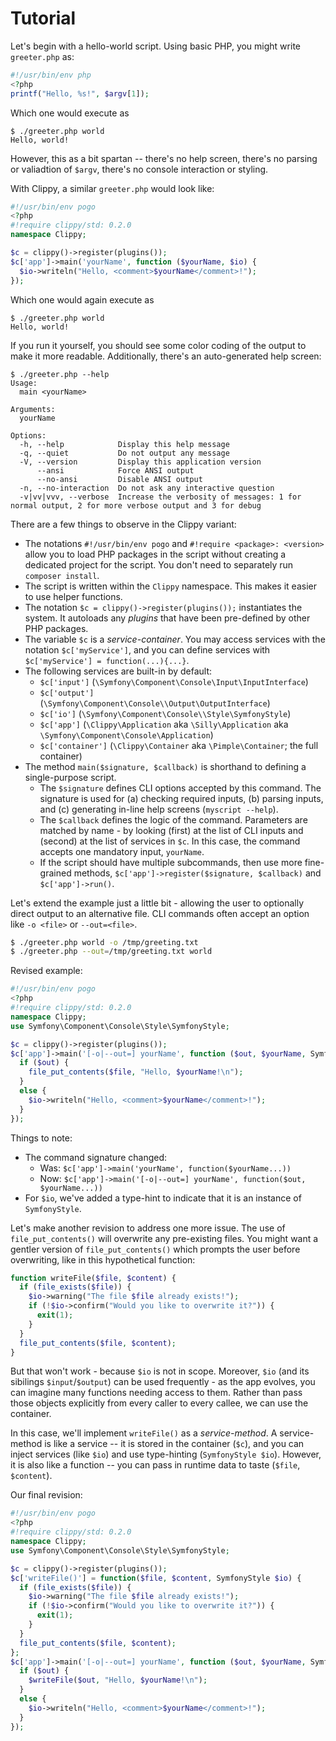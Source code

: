 # Tutorial

Let's begin with a hello-world script. Using basic PHP, you might write `greeter.php` as:

```php
#!/usr/bin/env php
<?php
printf("Hello, %s!", $argv[1]);
```

Which one would execute as

```
$ ./greeter.php world
Hello, world!
```

However, this as a bit spartan -- there's no help screen, there's no parsing
or valiadtion of `$argv`, there's no console interaction or styling.

With Clippy, a similar `greeter.php` would look like:

```php
#!/usr/bin/env pogo
<?php
#!require clippy/std: 0.2.0
namespace Clippy;

$c = clippy()->register(plugins());
$c['app']->main('yourName', function ($yourName, $io) {
  $io->writeln("Hello, <comment>$yourName</comment>!");
});
```

Which one would again execute as

```
$ ./greeter.php world
Hello, world!
```

If you run it yourself, you should see some color coding of the output to
make it more readable. Additionally, there's an auto-generated help screen:

```
$ ./greeter.php --help
Usage:
  main <yourName>

Arguments:
  yourName

Options:
  -h, --help            Display this help message
  -q, --quiet           Do not output any message
  -V, --version         Display this application version
      --ansi            Force ANSI output
      --no-ansi         Disable ANSI output
  -n, --no-interaction  Do not ask any interactive question
  -v|vv|vvv, --verbose  Increase the verbosity of messages: 1 for normal output, 2 for more verbose output and 3 for debug
```

There are a few things to observe in the Clippy variant:

* The notations `#!/usr/bin/env pogo` and `#!require <package>: <version>` allow you to load PHP packages in the script without creating a dedicated project for the script. You don't need to separately run `composer install`.
* The script is written within the `Clippy` namespace. This makes it easier to use helper functions.
* The notation `$c = clippy()->register(plugins());` instantiates the system. It autoloads any *plugins* that have been pre-defined by other PHP packages.
* The variable `$c` is a *service-container*. You may access services with the notation `$c['myService']`, and you can define services with `$c['myService'] = function(...){...}`.
* The following services are built-in by default:
    * `$c['input']` (`\Symfony\Component\Console\Input\InputInterface`)
    * `$c['output']` (`\Symfony\Component\Console\\Output\OutputInterface`)
    * `$c['io']` (`\Symfony\Component\Console\\Style\SymfonyStyle`)
    * `$c['app']` (`\Clippy\Application` aka `\Silly\Application` aka `\Symfony\Component\Console\Application`)
    * `$c['container']` (`\Clippy\Container` aka `\Pimple\Container`; the full container)
* The method `main($signature, $callback)`  is shorthand to defining a single-purpose script. 
    * The `$signature` defines CLI options accepted by this command. The signature is used for (a) checking required inputs, (b) parsing inputs, and (c) generating in-line help screens (`myscript --help`).
    * The `$callback` defines the logic of the command. Parameters are matched by name - by looking (first) at the list of CLI inputs and (second) at the list of services in `$c`. In this case, the command accepts one mandatory input, `yourName`.
    * If the script should have multiple subcommands, then use more fine-grained methods, `$c['app']->register($signature, $callback)` and `$c['app']->run()`.

Let's extend the example just a little bit - allowing the user to optionally direct output to an alternative file. CLI commands often accept an option like `-o <file>` or `--out=<file>`.

```bash
$ ./greeter.php world -o /tmp/greeting.txt
$ ./greeter.php --out=/tmp/greeting.txt world
```

Revised example:

```php
#!/usr/bin/env pogo
<?php
#!require clippy/std: 0.2.0
namespace Clippy;
use Symfony\Component\Console\Style\SymfonyStyle;

$c = clippy()->register(plugins());
$c['app']->main('[-o|--out=] yourName', function ($out, $yourName, SymfonyStyle $io) {
  if ($out) {
    file_put_contents($file, "Hello, $yourName!\n");
  }
  else {
    $io->writeln("Hello, <comment>$yourName</comment>!");
  }
});
```

Things to note:

* The command signature changed:
    * Was: `$c['app']->main('yourName', function($yourName...))`
    * Now: `$c['app']->main('[-o|--out=] yourName', function($out, $yourName...))`
* For `$io`, we've added a type-hint to indicate that it is an instance of `SymfonyStyle`.

Let's make another revision to address one more issue.  The use of `file_put_contents()` will overwrite any pre-existing files.  You might want a gentler version of `file_put_contents()`
which prompts the user before overwriting, like in this hypothetical function:

```php
function writeFile($file, $content) {
  if (file_exists($file)) {
    $io->warning("The file $file already exists!");
    if (!$io->confirm("Would you like to overwrite it?")) {
      exit(1);
    }
  }
  file_put_contents($file, $content);
}
```

But that won't work - because `$io` is not in scope.  Moreover, `$io` (and its sibilings `$input`/`$output`) can be used frequently - as the app evolves, you can imagine many functions
needing access to them.  Rather than pass those objects explicitly from every caller to every callee, we can use the container.

In this case, we'll implement `writeFile()` as a *service-method*.  A service-method is like a service -- it is stored in the container (`$c`), and you can inject services (like `$io`) and
use type-hinting (`SymfonyStyle $io`).  However, it is also like a function -- you can pass in runtime data to taste (`$file`, `$content`).

Our final revision:

```php
#!/usr/bin/env pogo
<?php
#!require clippy/std: 0.2.0
namespace Clippy;
use Symfony\Component\Console\Style\SymfonyStyle;

$c = clippy()->register(plugins());
$c['writeFile()'] = function($file, $content, SymfonyStyle $io) {
  if (file_exists($file)) {
    $io->warning("The file $file already exists!");
    if (!$io->confirm("Would you like to overwrite it?")) {
      exit(1);
    }
  }
  file_put_contents($file, $content);
};
$c['app']->main('[-o|--out=] yourName', function ($out, $yourName, SymfonyStyle $io, $writeFile) {
  if ($out) {
    $writeFile($out, "Hello, $yourName!\n");
  }
  else {
    $io->writeln("Hello, <comment>$yourName</comment>!");
  }
});
```
